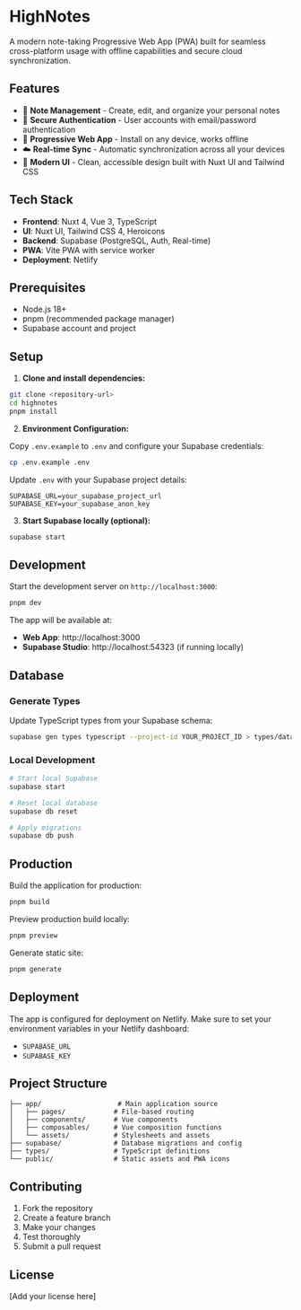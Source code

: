 # HighNotes

A modern note-taking Progressive Web App (PWA) built for seamless cross-platform usage with offline capabilities and secure cloud synchronization.

## Features

- 📝 **Note Management** - Create, edit, and organize your personal notes
- 🔐 **Secure Authentication** - User accounts with email/password authentication
- 📱 **Progressive Web App** - Install on any device, works offline
- ☁️ **Real-time Sync** - Automatic synchronization across all your devices
- 🎨 **Modern UI** - Clean, accessible design built with Nuxt UI and Tailwind CSS

## Tech Stack

- **Frontend**: Nuxt 4, Vue 3, TypeScript
- **UI**: Nuxt UI, Tailwind CSS 4, Heroicons
- **Backend**: Supabase (PostgreSQL, Auth, Real-time)
- **PWA**: Vite PWA with service worker
- **Deployment**: Netlify

## Prerequisites

- Node.js 18+ 
- pnpm (recommended package manager)
- Supabase account and project

## Setup

1. **Clone and install dependencies:**

```bash
git clone <repository-url>
cd highnotes
pnpm install
```

2. **Environment Configuration:**

Copy `.env.example` to `.env` and configure your Supabase credentials:

```bash
cp .env.example .env
```

Update `.env` with your Supabase project details:
```env
SUPABASE_URL=your_supabase_project_url
SUPABASE_KEY=your_supabase_anon_key
```

3. **Start Supabase locally (optional):**

```bash
supabase start
```

## Development

Start the development server on `http://localhost:3000`:

```bash
pnpm dev
```

The app will be available at:
- **Web App**: http://localhost:3000
- **Supabase Studio**: http://localhost:54323 (if running locally)

## Database

### Generate Types

Update TypeScript types from your Supabase schema:

```bash
supabase gen types typescript --project-id YOUR_PROJECT_ID > types/database.types.ts
```

### Local Development

```bash
# Start local Supabase
supabase start

# Reset local database
supabase db reset

# Apply migrations
supabase db push
```

## Production

Build the application for production:

```bash
pnpm build
```

Preview production build locally:

```bash
pnpm preview
```

Generate static site:

```bash
pnpm generate
```

## Deployment

The app is configured for deployment on Netlify. Make sure to set your environment variables in your Netlify dashboard:

- `SUPABASE_URL`
- `SUPABASE_KEY`

## Project Structure

```
├── app/                   # Main application source
│   ├── pages/            # File-based routing
│   ├── components/       # Vue components
│   ├── composables/      # Vue composition functions
│   └── assets/           # Stylesheets and assets
├── supabase/             # Database migrations and config
├── types/                # TypeScript definitions
└── public/               # Static assets and PWA icons
```

## Contributing

1. Fork the repository
2. Create a feature branch
3. Make your changes
4. Test thoroughly
5. Submit a pull request

## License

[Add your license here]

